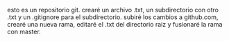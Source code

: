 esto es un repositorio git.
crearé un archivo .txt, un subdirectorio con otro .txt y un .gitignore para el subdirectorio.
subiré los cambios a github.com, crearé una nueva rama, editaré el .txt del directorio raiz y fusionaré la rama con master.